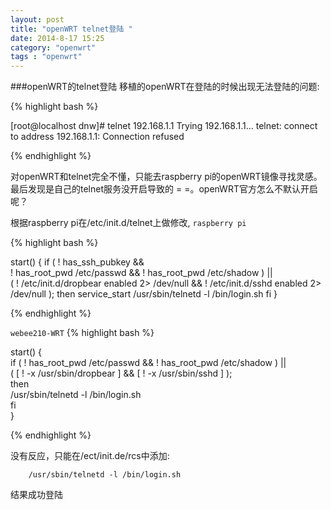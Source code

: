 ```yaml
---
layout: post
title: "openWRT telnet登陆 "
date: 2014-8-17 15:25
category: "openwrt"
tags : "openwrt"
---
```


###openWRT的telnet登陆
移植的openWRT在登陆的时候出现无法登陆的问题:

{% highlight bash %}

[root@localhost dnw]# telnet 192.168.1.1
Trying 192.168.1.1...
telnet: connect to address 192.168.1.1: Connection refused

{% endhighlight %}

对openWRT和telnet完全不懂，只能去raspberry pi的openWRT镜像寻找灵感。最后发现是自己的telnet服务没开启导致的 = =。openWRT官方怎么不默认开启呢？

根据raspberry pi在/etc/init.d/telnet上做修改,
`raspberry pi`

{% highlight bash %}

start() {
	    if ( ! has_ssh_pubkey && \
				         ! has_root_pwd /etc/passwd && ! has_root_pwd /etc/shadow ) || \
			       ( ! /etc/init.d/dropbear enabled 2> /dev/null && ! /etc/init.d/sshd enabled 2> /dev/null );
		    then
				        service_start /usr/sbin/telnetd -l /bin/login.sh
						    fi
}

{% endhighlight %}

`webee210-WRT`
{% highlight bash %}

start() {                                       
	        if ( ! has_root_pwd /etc/passwd && ! has_root_pwd /etc/shadow ) || \
	           ( [ ! -x /usr/sbin/dropbear ] && [ ! -x /usr/sbin/sshd ] );      
			        then																			 
						/usr/sbin/telnetd -l /bin/login.sh                     
					fi           
}   

{% endhighlight %}

没有反应，只能在/ect/init.de/rcs中添加:

        /usr/sbin/telnetd -l /bin/login.sh 

结果成功登陆


